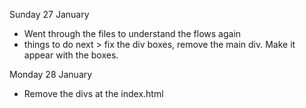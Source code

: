 Sunday 27 January
- Went through the files to understand the flows again
- things to do next > fix the div boxes, remove the main div. Make it appear with the boxes. 

Monday 28 January
- Remove the divs at the index.html